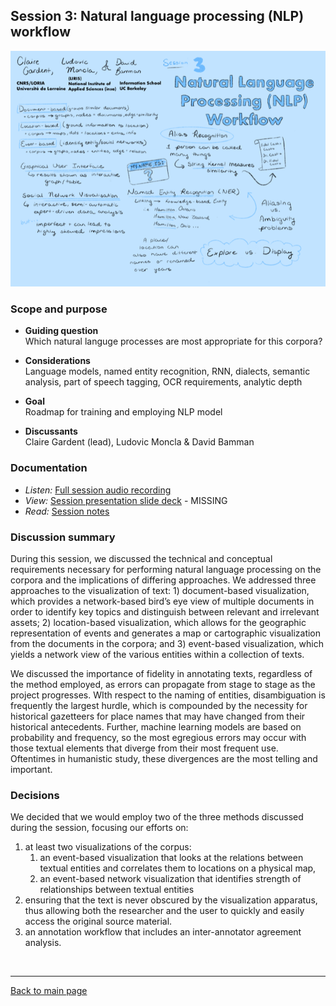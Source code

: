 ## Session 3: Natural language processing (NLP) workflow
![graphic recording session 3](../images/graphic-recording-session3.png)

### Scope and purpose
- **Guiding question**  
  Which natural languge processes are most appropriate for this corpora?  

-	**Considerations**  
  Language models, named entity recognition, RNN, dialects, semantic analysis, part of speech tagging, OCR requirements, analytic depth   

-	**Goal** 	
  Roadmap for training and employing NLP model  

-	**Discussants**	  
  Claire Gardent (lead), Ludovic Moncla & David Bamman


### Documentation  
- *Listen:* [Full session audio recording](audio/session3.MP3)   
- *View:* [Session presentation slide deck](link) - MISSING  
- *Read:* [Session notes](https://docs.google.com/document/d/196V79SznVOMz-1G63dCI5LCIg0iVKNmMWCP2aSaxHw0/edit?usp=sharing)

### Discussion summary
During this session, we discussed the technical and conceptual requirements necessary for performing natural language processing on the corpora and the implications of differing approaches. We addressed three approaches to the visualization of text: 1) document-based visualization, which provides a network-based bird’s eye view of multiple documents in order to identify key topics and distinguish between relevant and irrelevant assets; 2) location-based visualization, which allows for the geographic representation of events and generates a map or cartographic visualization from the documents in the corpora; and 3) event-based visualization, which yields a network view of the various entities within a collection of texts.

We discussed the importance of fidelity in annotating texts, regardless of the method employed, as errors can propagate from stage to stage as the project progresses. WIth respect to the naming of entities, disambiguation is frequently the largest hurdle, which is compounded by the necessity for historical gazetteers for place names that may have changed from their historical antecedents. Further, machine learning models are based on probability and frequency, so the most egregious errors may occur with those textual elements that diverge from their most frequent use. Oftentimes in humanistic study, these divergences are the most telling and important.


### Decisions
We decided that we would employ two of the three methods discussed during the session, focusing our efforts on:
1. at least two visualizations of the corpus:
    1. an event-based visualization that looks at the relations between textual entities and correlates them to locations on a physical map,
    1. an event-based network visualization that identifies strength of relationships between textual entities
2. ensuring that the text is never obscured by the visualization apparatus, thus allowing both the researcher and the user to quickly and easily access the original source material.
3. an annotation workflow that includes an inter-annotator agreement analysis.


&nbsp;

------------------------------

[Back to main page](/empire/)
